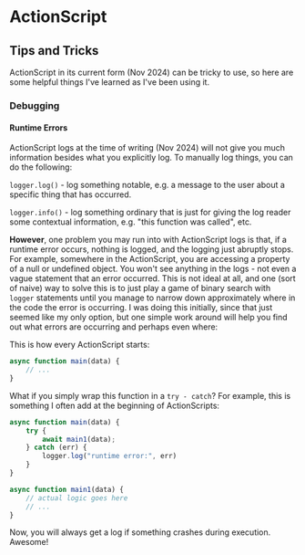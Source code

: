 # ActionScript

## Tips and Tricks

ActionScript in its current form (Nov 2024) can be tricky to use, so here are some helpful things I've learned as I've been using it.

### Debugging

#### Runtime Errors

ActionScript logs at the time of writing (Nov 2024) will not give you much information besides what you explicitly log. To manually log things, you can do the following:

`logger.log()` - log something notable, e.g. a message to the user about a specific thing that has occurred.

`logger.info()` - log something ordinary that is just for giving the log reader some contextual information, e.g. "this function was called", etc.

**However**, one problem you may run into with ActionScript logs is that, if a runtime error occurs, nothing is logged, and the logging just abruptly stops.
For example, somewhere in the ActionScript, you are accessing a property of a null or undefined object. You won't see anything in the logs - not even a vague statement that an error occurred.
This is not ideal at all, and one (sort of naive) way to solve this is to just play a game of binary search with `logger` statements until you manage to narrow down approximately where in the code the error is occurring.
I was doing this initially, since that just seemed like my only option, but one simple work around will help you find out what errors are occurring and perhaps even where:

This is how every ActionScript starts:
```javascript
async function main(data) {
    // ...
}
```

What if you simply wrap this function in a `try - catch`? For example, this is something I often add at the beginning of ActionScripts:

```javascript
async function main(data) {
    try {
        await main1(data);
    } catch (err) {
        logger.log("runtime error:", err)
    }
}

async function main1(data) {
    // actual logic goes here
    // ...
}
```

Now, you will always get a log if something crashes during execution. Awesome!
